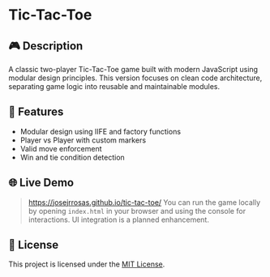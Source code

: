 # Tic-Tac-Toe

## 🎮 Description

A classic two-player Tic-Tac-Toe game built with modern JavaScript using modular design principles. This version focuses on clean code architecture, separating game logic into reusable and maintainable modules.

## 🚀 Features

- Modular design using IIFE and factory functions
- Player vs Player with custom markers
- Valid move enforcement
- Win and tie condition detection

## 🌐 Live Demo

>https://josejrrosas.github.io/tic-tac-toe/ 
> You can run the game locally by opening `index.html` in your browser and using the console for interactions. UI integration is a planned enhancement.

## 📝 License

This project is licensed under the [MIT License](LICENSE).
